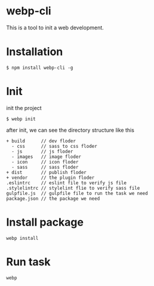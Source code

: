 # webp-cli

This is a tool to init a web development.

# Installation

```
$ npm install webp-cli -g
```

# Init

init the project

```
$ webp init
``` 

after init, we can see the directory structure like this

```
+ build      // dev floder
  - css      // sass to css floder
  - js       // js floder
  - images   // image floder
  - icon     // icon floder
  - sass     // sass floder
+ dist       // publish floder
+ vendor     // the plugin floder
.eslintrc    // eslint file to verify js file
.stylelintrc // stylelint flie to verify sass file
gulpfile.js  // gulpfile file to run the task we need
package.json // the package we need
```

# Install package

```
webp install
```

# Run task

```
webp
```